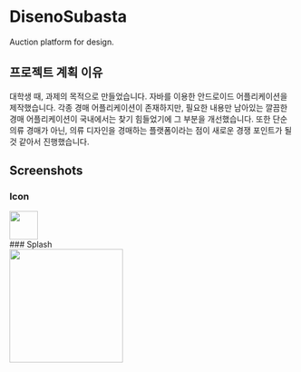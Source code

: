 # DisenoSubasta
Auction platform for design.

## 프로젝트 계획 이유
대학생 때, 과제의 목적으로 만들었습니다.
자바를 이용한 안드로이드 어플리케이션을 제작했습니다.
각종 경매 어플리케이션이 존재하지만, 필요한 내용만 남아있는 깔끔한 경매 어플리케이션이 국내에서는 찾기 힘들었기에 그 부분을 개선했습니다.
또한 단순 의류 경매가 아닌, 의류 디자인을 경매하는 플랫폼이라는 점이 새로운 경쟁 포인트가 될 것 같아서 진행했습니다.

## Screenshots

### Icon
<div>
  <img width="50" src="https://user-images.githubusercontent.com/58302800/100687403-99636780-33c3-11eb-912b-aec405aedc2c.png">
 </div>
### Splash
<div>
  <img width="200" src="https://user-images.githubusercontent.com/58302800/100687514-cc0d6000-33c3-11eb-98b4-2dc73511f91d.jpg">
</div>

